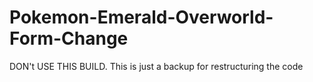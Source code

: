 # Pokemon-Emerald-Overworld-Form-Change
DON't USE THIS BUILD. This is just a backup for restructuring the code
